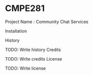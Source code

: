 # CMPE281
Project Name : Community Chat Services


Installation


History

TODO: Write history
Credits

TODO: Write credits
License

TODO: Write license
